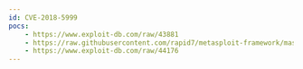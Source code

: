 ```yaml
---
id: CVE-2018-5999
pocs:
    - https://www.exploit-db.com/raw/43881
    - https://raw.githubusercontent.com/rapid7/metasploit-framework/master/modules/exploits/linux/http/asuswrt_lan_rce.rb
    - https://www.exploit-db.com/raw/44176
---
```

